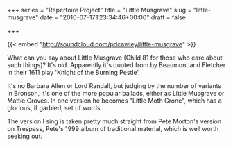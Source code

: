 +++
series = "Repertoire Project"
title = "Little Musgrave"
slug = "little-musgrave"
date = "2010-07-17T23:34:46+00:00"
draft = false

+++

{{< embed "http://soundcloud.com/pdcawley/little-musgrave" >}}
<!--more-->

What can you say about Little Musgrave (Child 81 for those who care about such things)? It's old. Apparently it's quoted from by Beaumont and Fletcher in their 1611 play 'Knight of the Burning Pestle'.

It's no Barbara Allen or Lord Randall, but judging by the number of variants in Bronson, it's one of the more popular ballads, either as Little Musgrave or Mattie Groves. In one version he becomes "Little Moth Grone", which has a glorious, if garbled, set of words.

The version I sing is taken pretty much straight from Pete
Morton's version on Trespass, Pete's 1999 album of traditional material, which is well worth seeking out.
